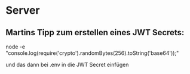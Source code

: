 # Server

## Martins Tipp zum erstellen eines JWT Secrets:

node -e "console.log(require('crypto').randomBytes(256).toString('base64'));"


und das dann bei .env in die JWT Secret einfügen
